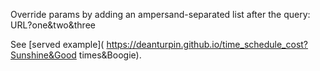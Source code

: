 Override params by adding an ampersand-separated list after the query:
URL?one&two&three

See [served example](
https://deanturpin.github.io/time_schedule_cost?Sunshine&Good times&Boogie).
